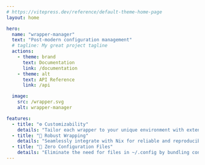 ```yaml
---
# https://vitepress.dev/reference/default-theme-home-page
layout: home

hero:
  name: "wrapper-manager"
  text: "Post-modern configuration management"
  # tagline: My great project tagline
  actions:
    - theme: brand
      text: Documentation
      link: /documentation
    - theme: alt
      text: API Reference
      link: /api

  image:
    src: /wrapper.svg
    alt: wrapper-manager

features:
  - title: "⚙️ Customizability"
    details: "Tailor each wrapper to your unique environment with extensive options."
  - title: "🔄 Robust Wrapping"
    details: "Seamlessly integrate with Nix for reliable and reproducible builds."
  - title: "📁 Zero Configuration Files"
    details: "Eliminate the need for files in ~/.config by bundling configurations directly with your applications."
---
```


